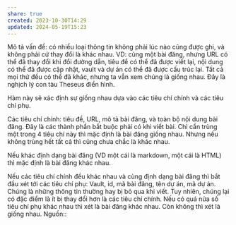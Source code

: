 ```yaml
---
share: true
created: 2023-10-30T14:29
updated: 2024-05-19T15:23
---
```


Mô tả vấn đề: có nhiều loại thông tin không phải lúc nào cũng được ghi, và không phải cứ thay đổi là khác nhau. VD: cùng một bài đăng, nhưng URL có thể đã thay đổi khi đổi đường dẫn, tiêu đề có thể đã được viết lại, nội dung có thể đã được cập nhật, vault và dự án có thể đã được cấu trúc lại. Tất cả mọi thứ đều có thể đã khác, nhưng ta vẫn xem chúng là giống nhau. Đây là nghịch lý con tàu Theseus điển hình.
 
Hàm này sẽ xác định sự giống nhau dựa vào các tiêu chí chính và các tiêu chí phụ.

Các tiêu chí chính: tiêu đề, URL, mô tả bài đăng, và toàn bộ nội dung bài đăng. Đây là các thành phần bắt buộc phải có khi viết bài. Chỉ cần trùng một trong 4 tiêu chí này thì mặc định là bài đăng giống nhau. Nhưng nếu không trùng hết tất cả thì cũng chưa chắc là khác nhau.

Nếu khác định dạng bài đăng (VD một cái là markdown, một cái là HTML) thì mặc định là bài đăng khác nhau.

Nếu các tiêu chí chính đều khác nhau và cùng định dạng bài đăng thì bắt đầu xét tới các tiêu chí phụ: Vault, id, mã bài đăng, tên dự án, mã dự án. Chúng là những thông tin thường hay bị bỏ qua khi viết. Tuy nhiên, chúng lại có đặc điểm là ít bị thay đổi hơn là các tiêu chí chính. Nếu có quá nửa số tiêu chí phụ khác nhau thì xét là bài đăng khác nhau. Còn không thì xét là giống nhau.
Nguồn:: 